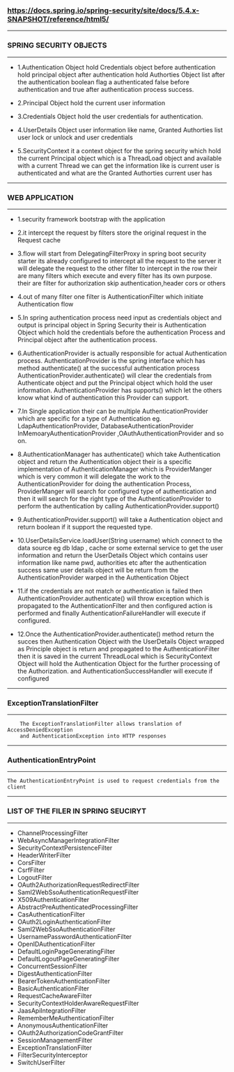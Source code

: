 ### https://docs.spring.io/spring-security/site/docs/5.4.x-SNAPSHOT/reference/html5/

---
### SPRING SECURITY OBJECTS
---
* 1.Authentication Object 
  	hold Credentials object before authentication
  	hold principal object after authentication 
  	hold Authorties Object list after the authentication
  	boolean flag a authenticated false before authentication
  	and true after authentication process success.

* 2.Principal Object 
  	hold the current user information 
  
* 3.Credentials Object 
	hold the user credentials for authentication. 
	
* 4.UserDetails Object 
	user information like name, Granted Authorties list user lock or unlock 
	and user credentials	
	
* 5.SecurityContext
	it a context object for the spring security which hold the current Principal object 
	which is a ThreadLoad object and available with a current Thread we can get the 
	information like is current user is authenticated and what are the Granted Authorties
	current user has 	
	    
---
### WEB APPLICATION 
---
* 1.security framework bootstrap with the application 

* 2.it intercept the request by filters store the original request in the Request cache 

* 3.flow will start from DelegatingFilterProxy in spring boot security starter 
	its already configured to intercept all the request to the server 
	it will delegate the request to the other filter to intercept in the row 
	their are many filters which execute and every filter has its own purpose. 
	their are filter for authorization skip authentication,header cors or others 
	
* 4.out of many filter one filter is AuthenticationFilter which initiate Authentication flow

* 5.In spring authentication process need input as credentials object and output is 
	principal object in Spring Security their is Authentication Object which hold the 
	credentials before the authentication Process and Principal object after the 
	authentication process.
	
* 6.AuthenticationProvider is actually responsible for actual Authentication process.
	AuthenticationProvider is the spring interface which has method authenticate() 
	at the successful authentication process AuthenticationProvider.authenticate() will 
	clear the credentials from Authenticate object and put the Principal object which hold
	the user information. AuthenticationProvider has supports() which let the others know 
	what kind of authentication this Provider can support.
	
* 7.In Single application their can be multiple AuthenticationProvider which are specific 
	for a type of Authentication eg. LdapAuthenticationProvider, DatabaseAuthenticationProvider
	InMemoaryAuthenticationProvider ,OAuthAuthenticationProvider and so on.
	
* 8.AuthenticationManager has authenticate() which take Authentication object and return the 
	Authentication object their is a specific implementation of AuthenticationManager which 
	is ProviderManger which is very common it will delegate the work to the AuthenticationProvider
	for doing the authentication Process, ProviderManger will search for configured type of 
	authentication and then it will search for the right type of the AuthenticationProvider 
	to perform the authentication by calling AuthenticationProvider.support() 

* 9.AuthenticationProvider.support() will take a Authentication object and return boolean 
	if it support the requested type.
	
* 10.UserDetailsService.loadUser(String username) which connect to the data source eg db 
	ldap , cache or some external service to get the user information and return the 
	UserDetails Object which contains user information like name pwd, authorities etc
	after the authentication success same user details object will be return from the 
	AuthenticationProvider warped in the Authentication Object 	

* 11.if the credentials are not match or authentication is failed then 
	AuthenticationProvider.authenticate() will throw exception which is propagated to the 
	AuthenticationFilter and then configured action is performed and finally 
	AuthenticationFailureHandler will execute if configured. 
	
* 12.Once the  AuthenticationProvider.authenticate() method return the succes then 
	Authentication Object with the UserDetails Object wrapped as Principle object is return 
	and propagated to the AuthenticationFilter then it is saved in the current ThreadLocal
	which is SecurityContext Object will hold the Authentication Object for the further 
	processing of the Authorization. 
	and AuthenticationSuccessHandler will execute if configured 

---
### ExceptionTranslationFilter
---
```
	The ExceptionTranslationFilter allows translation of AccessDeniedException 
	and AuthenticationException into HTTP responses	
```

---
### AuthenticationEntryPoint
---
```
The AuthenticationEntryPoint is used to request credentials from the client
```

---
### LIST OF THE FILER IN SPRING SEUCIRYT

---

* ChannelProcessingFilter
* WebAsyncManagerIntegrationFilter
* SecurityContextPersistenceFilter
* HeaderWriterFilter
* CorsFilter
* CsrfFilter
* LogoutFilter
* OAuth2AuthorizationRequestRedirectFilter
* Saml2WebSsoAuthenticationRequestFilter
* X509AuthenticationFilter
* AbstractPreAuthenticatedProcessingFilter
* CasAuthenticationFilter
* OAuth2LoginAuthenticationFilter
* Saml2WebSsoAuthenticationFilter
* UsernamePasswordAuthenticationFilter
* OpenIDAuthenticationFilter
* DefaultLoginPageGeneratingFilter
* DefaultLogoutPageGeneratingFilter
* ConcurrentSessionFilter
* DigestAuthenticationFilter
* BearerTokenAuthenticationFilter
* BasicAuthenticationFilter
* RequestCacheAwareFilter
* SecurityContextHolderAwareRequestFilter
* JaasApiIntegrationFilter
* RememberMeAuthenticationFilter
* AnonymousAuthenticationFilter
* OAuth2AuthorizationCodeGrantFilter
* SessionManagementFilter
* ExceptionTranslationFilter
* FilterSecurityInterceptor
* SwitchUserFilter


